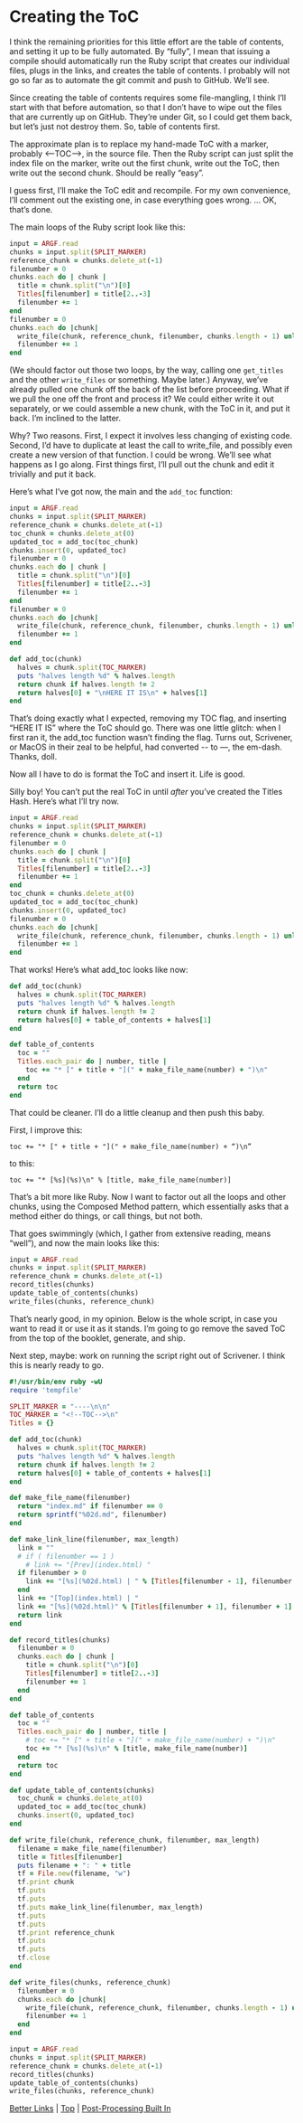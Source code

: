 # Creating the ToC #

I think the remaining priorities for this little effort are the table of contents, and setting it up to be fully automated. By “fully”, I mean that issuing a compile should automatically run the Ruby script that creates our individual files, plugs in the links, and creates the table of contents. I probably will not go so far as to automate the git commit and push to GitHub. We’ll see.

Since creating the table of contents requires some file-mangling, I think I’ll start with that before automation, so that I don’t have to wipe out the files that are currently up on GitHub. They’re under Git, so I could get them back, but let’s just not destroy them. So, table of contents first.

The approximate plan is to replace my hand-made ToC with a marker, probably \<—TOC—>, in the source file. Then the Ruby script can just split the index file on the marker, write out the first chunk, write out the ToC, then write out the second chunk. Should be really “easy”. 

I guess first, I’ll make the ToC edit and recompile. For my own convenience, I’ll comment out the existing one, in case everything goes wrong. … OK, that’s done.

The main loops of the Ruby script look like this:

```ruby
input = ARGF.read
chunks = input.split(SPLIT_MARKER)
reference_chunk = chunks.delete_at(-1)
filenumber = 0
chunks.each do | chunk |
  title = chunk.split("\n")[0]
  Titles[filenumber] = title[2..-3]
  filenumber += 1
end
filenumber = 0
chunks.each do |chunk|
  write_file(chunk, reference_chunk, filenumber, chunks.length - 1) unless chunk.length < 1
  filenumber += 1
end
```

(We should factor out those two loops, by the way, calling one `get_titles` and the other `write_files` or something. Maybe later.) Anyway, we’ve already pulled one chunk off the back of the list before proceeding. What if we pull the one off the front and process it? We could either write it out separately, or we could assemble a new chunk, with the ToC in it, and put it back. I’m inclined to the latter.

Why? Two reasons. First, I expect it involves less changing of existing code. Second, I’d have to duplicate at least the call to write_file, and possibly even create a new version of that function. I could be wrong. We’ll see what happens as I go along. First things first, I’ll pull out the chunk and edit it trivially and put it back.

Here’s what I’ve got now, the main and the `add_toc` function:

```ruby
input = ARGF.read
chunks = input.split(SPLIT_MARKER)
reference_chunk = chunks.delete_at(-1)
toc_chunk = chunks.delete_at(0)
updated_toc = add_toc(toc_chunk)
chunks.insert(0, updated_toc)
filenumber = 0
chunks.each do | chunk |
  title = chunk.split("\n")[0]
  Titles[filenumber] = title[2..-3]
  filenumber += 1
end
filenumber = 0
chunks.each do |chunk|
  write_file(chunk, reference_chunk, filenumber, chunks.length - 1) unless chunk.length < 1
  filenumber += 1
end

def add_toc(chunk)
  halves = chunk.split(TOC_MARKER)
  puts "halves length %d" % halves.length
  return chunk if halves.length != 2
  return halves[0] + "\nHERE IT IS\n" + halves[1]
end
```

That’s doing exactly what I expected, removing my TOC flag, and inserting “HERE IT IS” where the ToC should go. There was one little glitch: when I first ran it, the add_toc function wasn’t finding the flag. Turns out, Scrivener, or MacOS in their zeal to be helpful, had converted -- to —, the em-dash. Thanks, doll. 

Now all I have to do is format the ToC and insert it. Life is good.

Silly boy! You can’t put the real ToC in until *after* you’ve created the Titles Hash. Here’s what I’ll try now.

```ruby
input = ARGF.read
chunks = input.split(SPLIT_MARKER)
reference_chunk = chunks.delete_at(-1)
filenumber = 0
chunks.each do | chunk |
  title = chunk.split("\n")[0]
  Titles[filenumber] = title[2..-3]
  filenumber += 1
end
toc_chunk = chunks.delete_at(0)
updated_toc = add_toc(toc_chunk)
chunks.insert(0, updated_toc)
filenumber = 0
chunks.each do |chunk|
  write_file(chunk, reference_chunk, filenumber, chunks.length - 1) unless chunk.length < 1
  filenumber += 1
end
```

That works! Here’s what add_toc looks like now:

```ruby
def add_toc(chunk)
  halves = chunk.split(TOC_MARKER)
  puts "halves length %d" % halves.length
  return chunk if halves.length != 2
  return halves[0] + table_of_contents + halves[1]
end

def table_of_contents
  toc = ""
  Titles.each_pair do | number, title |
    toc += "* [" + title + "](" + make_file_name(number) + ")\n"  
  end
  return toc
end
```

That could be cleaner. I’ll do a little cleanup and then push this baby.

First, I improve this:

`toc += "* [" + title + "](" + make_file_name(number) + “)\n”`

to this:

`toc += "* [%s](%s)\n" % [title, make_file_name(number)] `

That’s a bit more like Ruby. Now I want to factor out all the loops and other chunks, using the Composed Method pattern, which essentially asks that a method either do things, or call things, but not both. 

That goes swimmingly (which, I gather from extensive reading, means “well”), and now the main looks like this:

```ruby
input = ARGF.read
chunks = input.split(SPLIT_MARKER)
reference_chunk = chunks.delete_at(-1)
record_titles(chunks)
update_table_of_contents(chunks)
write_files(chunks, reference_chunk)
```

That’s nearly good, in my opinion. Below is the whole script, in case you want to read it or use it as it stands. I’m going to go remove the saved ToC from the top of the booklet, generate, and ship.

Next step, maybe: work on running the script right out of Scrivener. I think this is nearly ready to go.

```ruby
#!/usr/bin/env ruby -wU
require 'tempfile'

SPLIT_MARKER = "----\n\n"
TOC_MARKER = "<!--TOC-->\n"
Titles = {}

def add_toc(chunk)
  halves = chunk.split(TOC_MARKER)
  puts "halves length %d" % halves.length
  return chunk if halves.length != 2
  return halves[0] + table_of_contents + halves[1]
end

def make_file_name(filenumber)
  return "index.md" if filenumber == 0
  return sprintf("%02d.md", filenumber)
end

def make_link_line(filenumber, max_length)
  link = ""
  # if ( filenumber == 1 ) 
    # link += "[Prev](index.html) "
  if filenumber > 0
    link += "[%s](%02d.html) | " % [Titles[filenumber - 1], filenumber - 1]
  end
  link += "[Top](index.html) | "
  link += "[%s](%02d.html)" % [Titles[filenumber + 1], filenumber + 1] unless filenumber >= max_length
  return link
end

def record_titles(chunks)
  filenumber = 0
  chunks.each do | chunk |
    title = chunk.split("\n")[0]
    Titles[filenumber] = title[2..-3]
    filenumber += 1
  end
end

def table_of_contents
  toc = ""
  Titles.each_pair do | number, title |
    # toc += "* [" + title + "](" + make_file_name(number) + ")\n" 
    toc += "* [%s](%s)\n" % [title, make_file_name(number)] 
  end
  return toc
end

def update_table_of_contents(chunks)
  toc_chunk = chunks.delete_at(0)
  updated_toc = add_toc(toc_chunk)
  chunks.insert(0, updated_toc)
end

def write_file(chunk, reference_chunk, filenumber, max_length)
  filename = make_file_name(filenumber)
  title = Titles[filenumber]
  puts filename + ": " + title
  tf = File.new(filename, "w")
  tf.print chunk
  tf.puts
  tf.puts
  tf.puts make_link_line(filenumber, max_length)
  tf.puts
  tf.puts
  tf.print reference_chunk
  tf.puts
  tf.puts
  tf.close
end

def write_files(chunks, reference_chunk)
  filenumber = 0
  chunks.each do |chunk|
    write_file(chunk, reference_chunk, filenumber, chunks.length - 1) unless chunk.length < 1
    filenumber += 1
  end
end

input = ARGF.read
chunks = input.split(SPLIT_MARKER)
reference_chunk = chunks.delete_at(-1)
record_titles(chunks)
update_table_of_contents(chunks)
write_files(chunks, reference_chunk)
```



[Better Links](17.html) | [Top](index.html) | [Post-Processing Built In](19.html)




[ScreenShot2018-06-17at54341AM]: ScreenShot2018-06-17at54341AM.png

[ScreenShot2018-06-15at34845AM]: ScreenShot2018-06-15at34845AM.png

[ScreenShot2018-06-15at35655AM]: ScreenShot2018-06-15at35655AM.png

[ScreenShot2018-06-15at35933AM]: ScreenShot2018-06-15at35933AM.png

[ScreenShot2018-06-15at41513AM]: ScreenShot2018-06-15at41513AM.png

[ScreenShot2018-06-15at43151AM]: ScreenShot2018-06-15at43151AM.png

[ScreenShot2018-06-15at43300AM]: ScreenShot2018-06-15at43300AM.png

[ScreenShot2018-06-15at43419AM]: ScreenShot2018-06-15at43419AM.png

[ScreenShot2018-06-15at43550AM]: ScreenShot2018-06-15at43550AM.png

[ScreenShot2018-06-15at45351AM]: ScreenShot2018-06-15at45351AM.png

[ScreenShot2018-06-15at45543AM]: ScreenShot2018-06-15at45543AM.png

[ScreenShot2018-06-15at50722AM]: ScreenShot2018-06-15at50722AM.png

[ScreenShot2018-06-15at51250AM]: ScreenShot2018-06-15at51250AM.png

[ScreenShot2018-06-15at51454AM]: ScreenShot2018-06-15at51454AM.png

[ScreenShot2018-06-15at92421AM]: ScreenShot2018-06-15at92421AM.png

[ScreenShot2018-06-15at95953AM]: ScreenShot2018-06-15at95953AM.png

[ScreenShot2018-06-16at74710AM]: ScreenShot2018-06-16at74710AM.png

[ScreenShot2018-06-17at64119AM]: ScreenShot2018-06-17at64119AM.png

[ScreenShot2018-06-17at70530AM]: ScreenShot2018-06-17at70530AM.png

[ScreenShot2018-06-17at81328PM]: ScreenShot2018-06-17at81328PM.png

[ScreenShot2018-06-18at94526AM]: ScreenShot2018-06-18at94526AM.png

[ScreenShot2018-06-19at80328PM]: ScreenShot2018-06-19at80328PM.png

[ScreenShot2018-06-22at101952AM]: ScreenShot2018-06-22at101952AM.png

[ScreenShot2018-06-22at102316AM]: ScreenShot2018-06-22at102316AM.png

[ScreenShot2018-06-22at103031AM]: ScreenShot2018-06-22at103031AM.png

[ScreenShot2018-06-22at103054AM]: ScreenShot2018-06-22at103054AM.png

[ScreenShot2018-06-22at103500AM]: ScreenShot2018-06-22at103500AM.png

[ScreenShot2018-06-22at104957AM]: ScreenShot2018-06-22at104957AM.png

[ScreenShot2018-06-22at110544AM]: ScreenShot2018-06-22at110544AM.png

[ScreenShot2018-06-23at52634AM]: ScreenShot2018-06-23at52634AM.png

[ScreenShot2018-06-24at92104PM]: ScreenShot2018-06-24at92104PM.png

[ScreenShot2018-06-24at92825PM]: ScreenShot2018-06-24at92825PM.png

[ScreenShot2018-06-24at92908PM]: ScreenShot2018-06-24at92908PM.png

[ScreenShot2018-06-17at60628AM]: ScreenShot2018-06-17at60628AM.png

